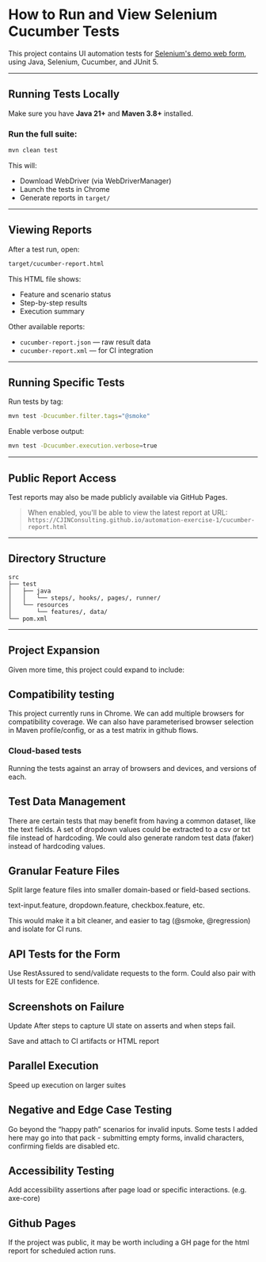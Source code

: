 # How to Run and View Selenium Cucumber Tests

This project contains UI automation tests for [Selenium's demo web form](https://www.selenium.dev/selenium/web/web-form.html), using Java, Selenium, Cucumber, and JUnit 5.

---

## Running Tests Locally

Make sure you have **Java 21+** and **Maven 3.8+** installed.

### Run the full suite:

```bash
mvn clean test
```

This will:
- Download WebDriver (via WebDriverManager)
- Launch the tests in Chrome
- Generate reports in `target/`

---

## Viewing Reports

After a test run, open:

```bash
target/cucumber-report.html
```

This HTML file shows:
- Feature and scenario status
- Step-by-step results
- Execution summary

Other available reports:
- `cucumber-report.json` — raw result data
- `cucumber-report.xml` — for CI integration

---

## Running Specific Tests

Run tests by tag:

```bash
mvn test -Dcucumber.filter.tags="@smoke"
```

Enable verbose output:

```bash
mvn test -Dcucumber.execution.verbose=true
```

---

## Public Report Access

Test reports may also be made publicly available via GitHub Pages.

> When enabled, you'll be able to view the latest report at URL:
> `https://CJINConsulting.github.io/automation-exercise-1/cucumber-report.html`

---

## Directory Structure

```
src
├── test
│   ├── java
│   │   └── steps/, hooks/, pages/, runner/
│   └── resources
│       └── features/, data/
└── pom.xml
```

---

## Project Expansion

Given more time, this project could expand to include:

## Compatibility testing
This project currently runs in Chrome. We can add multiple browsers for compatibility coverage.
We can also have parameterised browser selection in Maven profile/config, or as a test matrix in github flows.

### Cloud-based tests
Running the tests against an array of browsers and devices, and versions of each.

## Test Data Management
There are certain tests that may benefit from having a common dataset, like the text fields. 
A set of dropdown values could be extracted to a csv or txt file instead of hardcoding.
We could also generate random test data (faker) instead of hardcoding values.

## Granular Feature Files
Split large feature files into smaller domain-based or field-based sections.

text-input.feature, dropdown.feature, checkbox.feature, etc.

This would make it a bit cleaner, and easier to tag (@smoke, @regression) and isolate for CI runs.

## API Tests for the Form
Use RestAssured to send/validate requests to the form.
Could also pair with UI tests for E2E confidence.

## Screenshots on Failure
Update After steps to capture UI state on asserts and when steps fail.

Save and attach to CI artifacts or HTML report

## Parallel Execution
Speed up execution on larger suites

## Negative and Edge Case Testing
Go beyond the “happy path” scenarios for invalid inputs.
Some tests I added here may go into that pack - submitting empty forms, invalid characters, confirming fields are disabled etc.

## Accessibility Testing
Add accessibility assertions after page load or specific interactions. (e.g. axe-core)

## Github Pages
If the project was public, it may be worth including a GH page for the html report for scheduled action runs.

